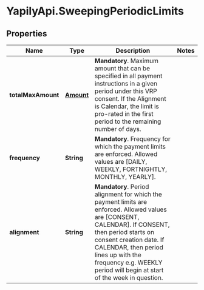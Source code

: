 # YapilyApi.SweepingPeriodicLimits

## Properties

Name | Type | Description | Notes
------------ | ------------- | ------------- | -------------
**totalMaxAmount** | [**Amount**](Amount.md) | __Mandatory__. Maximum amount that can be specified in all payment instructions in a given period under this VRP consent. If the Alignment is Calendar, the limit is pro-rated in the first period to the remaining number of days. | 
**frequency** | **String** | __Mandatory__. Frequency for which the payment limits are enforced. Allowed values are [DAILY, WEEKLY, FORTNIGHTLY, MONTHLY, YEARLY]. | 
**alignment** | **String** | __Mandatory__. Period alignment for which the payment limits are enforced. Allowed values are [CONSENT, CALENDAR]. If CONSENT, then period starts on consent creation date. If CALENDAR, then period lines up with the frequency e.g. WEEKLY period will begin at start of the week in question. | 


